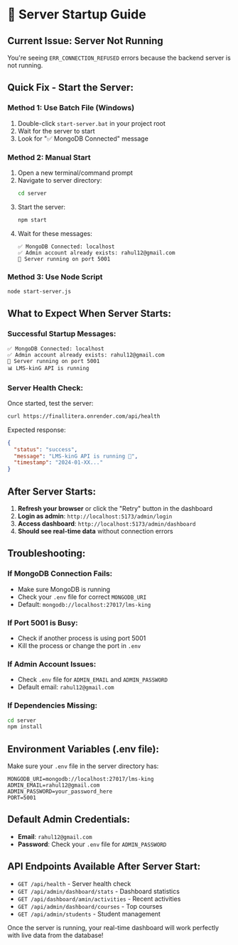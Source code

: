 # 🚀 Server Startup Guide

## **Current Issue**: Server Not Running

You're seeing `ERR_CONNECTION_REFUSED` errors because the backend server is not running.

## **Quick Fix - Start the Server:**

### **Method 1: Use Batch File (Windows)**

1. Double-click `start-server.bat` in your project root
2. Wait for the server to start
3. Look for "✅ MongoDB Connected" message

### **Method 2: Manual Start**

1. Open a new terminal/command prompt
2. Navigate to server directory:
   ```bash
   cd server
   ```
3. Start the server:
   ```bash
   npm start
   ```
4. Wait for these messages:
   ```
   ✅ MongoDB Connected: localhost
   ✅ Admin account already exists: rahul12@gmail.com
   🚀 Server running on port 5001
   ```

### **Method 3: Use Node Script**

```bash
node start-server.js
```

## **What to Expect When Server Starts:**

### **Successful Startup Messages:**

```
✅ MongoDB Connected: localhost
✅ Admin account already exists: rahul12@gmail.com
🚀 Server running on port 5001
📊 LMS-kinG API is running
```

### **Server Health Check:**

Once started, test the server:

```bash
curl https://finallitera.onrender.com/api/health
```

Expected response:

```json
{
  "status": "success",
  "message": "LMS-kinG API is running 🚀",
  "timestamp": "2024-01-XX..."
}
```

## **After Server Starts:**

1. **Refresh your browser** or click the "Retry" button in the dashboard
2. **Login as admin**: `http://localhost:5173/admin/login`
3. **Access dashboard**: `http://localhost:5173/admin/dashboard`
4. **Should see real-time data** without connection errors

## **Troubleshooting:**

### **If MongoDB Connection Fails:**

- Make sure MongoDB is running
- Check your `.env` file for correct `MONGODB_URI`
- Default: `mongodb://localhost:27017/lms-king`

### **If Port 5001 is Busy:**

- Check if another process is using port 5001
- Kill the process or change the port in `.env`

### **If Admin Account Issues:**

- Check `.env` file for `ADMIN_EMAIL` and `ADMIN_PASSWORD`
- Default email: `rahul12@gmail.com`

### **If Dependencies Missing:**

```bash
cd server
npm install
```

## **Environment Variables (.env file):**

Make sure your `.env` file in the server directory has:

```env
MONGODB_URI=mongodb://localhost:27017/lms-king
ADMIN_EMAIL=rahul12@gmail.com
ADMIN_PASSWORD=your_password_here
PORT=5001
```

## **Default Admin Credentials:**

- **Email**: `rahul12@gmail.com`
- **Password**: Check your `.env` file for `ADMIN_PASSWORD`

## **API Endpoints Available After Server Start:**

- `GET /api/health` - Server health check
- `GET /api/admin/dashboard/stats` - Dashboard statistics
- `GET /api/dashboard/amin/activities` - Recent activities
- `GET /api/admin/dashboard/courses` - Top courses
- `GET /api/admin/students` - Student management

Once the server is running, your real-time dashboard will work perfectly with live data from the database!
